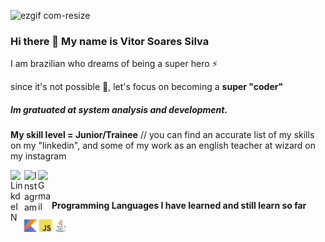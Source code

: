 
![ezgif com-resize](https://user-images.githubusercontent.com/70502052/93723084-e8924e00-fb71-11ea-803e-fc82bbf51424.gif)
### Hi there 👋 My name is Vitor Soares Silva
<p>I am brazilian who dreams of being a super hero ⚡</p>
<p>since it's not possible 🤔, let's focus on becoming a <b>super "coder"</b></p>
<h5>Im gratuated at system analysis and development.</h5>
<p><b>My skill level = Junior/Trainee</b> // you can find an accurate list of my skills on my "linkedin", and some of my work as an english teacher at wizard on my instagram</p>
<p><a target="_blank" href="https://www.linkedin.com/in/vitorsosilva/">
  <img align="left" alt="LinkdeIN" width="22px" src="https://cdn.jsdelivr.net/npm/simple-icons@v3/icons/linkedin.svg" />
</a></p>
<p><a target="_blank" href="https://www.instagram.com/vdevtor/">
  <img align="left" alt="Instagram" width="22px" src="https://cdn.jsdelivr.net/npm/simple-icons@v3/icons/instagram.svg" />
</a></p>
<p><a target="_blank" href="mailto:vitaoosp@gmail.com">
  <img align="left" alt="Gmail" width="22px" src="https://cdn.jsdelivr.net/npm/simple-icons@v3/icons/gmail.svg" />
  </a></p>
  </br></br><p><b> Programming Languages I have learned and still learn so far</b><p>
  <p> <code><img height="20" src="https://raw.githubusercontent.com/github/explore/80688e429a7d4ef2fca1e82350fe8e3517d3494d/topics/kotlin/kotlin.png"</p></code>
   <code><img height="20" src="https://raw.githubusercontent.com/github/explore/80688e429a7d4ef2fca1e82350fe8e3517d3494d/topics/javascript/javascript.png"></code>
    <code><img height = "20" src ="https://raw.githubusercontent.com/github/explore/80688e429a7d4ef2fca1e82350fe8e3517d3494d/topics/java/java.png"></code>





<!--
**vdevtor/vdevtor** is a ✨ _special_ ✨ repository because its `README.md` (this file) appears on your GitHub profile.

Here are some ideas to get you started:

- 🔭 I’m currently working on ...
- 🌱 I’m currently learning ...
- 👯 I’m looking to collaborate on ...
- 🤔 I’m looking for help with ...
- 💬 Ask me about ...
- 📫 How to reach me: ...
- 😄 Pronouns: ...
- ⚡ Fun fact: ...
-->

